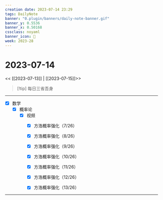 ```yaml
---
creation date: 2023-07-14 23:29
tags: DailyNote
banner: "0.plugin/banners/daily-note-banner.gif"
banner_y: 0.5536
banner_x: 0.50168
cssclass: noyaml
banner_icon: 💌
week: 2023-28
---
```


# 2023-07-14

<< [[2023-07-13]] | [[2023-07-15]]>>


> [!tip] 每日三省吾身
> 

---

- [x] 数学
	- [x] 概率论
		- [x] 视频
			- [x] 方浩概率强化（7/26）
			- [x] 方浩概率强化（8/26）
			- [x] 方浩概率强化（9/26）
			- [x] 方浩概率强化（10/26）
			- [x] 方浩概率强化（11/26）
			- [x] 方浩概率强化（12/26）
			- [x] 方浩概率强化（13/26）


---


